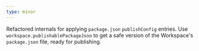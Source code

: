 ```yaml
---
type: minor
---
```


Refactored internals for applying `package.json` `publishConfig` entries. Use `workspace.publishablePackageJson` to get a safe version of the Workspace's `package.json` file, ready for publishing.
